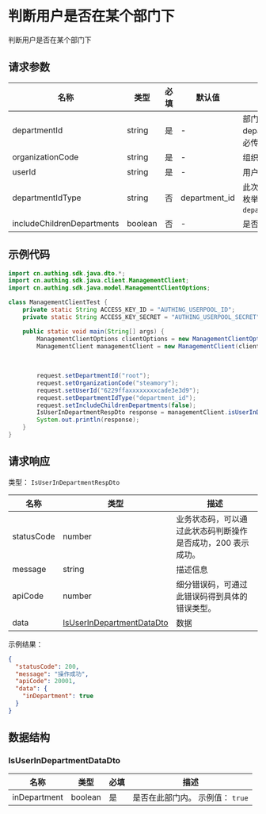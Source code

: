# 判断用户是否在某个部门下

<!--
  警告⚠️：
  不要直接修改该文档，
  https://github.com/Authing/authing-docs-factory
  使用该项目进行生成
-->

<LastUpdated />

判断用户是否在某个部门下

## 请求参数

| 名称 | 类型 | 必填 | 默认值 | 描述 | 示例值 |
| ---- | ---- | ---- | ---- | ---- | ---- |
| departmentId | string  | 是 | - | 部门 id，根部门传 `root`。departmentId 和 departmentCode 必传其一。。  | `root` |
| organizationCode | string  | 是 | - | 组织 code。  | `steamory` |
| userId | string  | 是 | - | 用户 ID。  | `6229ffaxxxxxxxxcade3e3d9` |
| departmentIdType | string  | 否 | department_id | 此次调用中使用的部门 ID 的类型。 枚举值：`department_id`,`open_department_id` | `department_id` |
| includeChildrenDepartments | boolean  | 否 | - | 是否包含子部门。  |  |


## 示例代码

```java
import cn.authing.sdk.java.dto.*;
import cn.authing.sdk.java.client.ManagementClient;
import cn.authing.sdk.java.model.ManagementClientOptions;

class ManagementClientTest {
    private static String ACCESS_KEY_ID = "AUTHING_USERPOOL_ID";
    private static String ACCESS_KEY_SECRET = "AUTHING_USERPOOL_SECRET";

    public static void main(String[] args) {
        ManagementClientOptions clientOptions = new ManagementClientOptions(ACCESS_KEY_ID, ACCESS_KEY_SECRET);
        ManagementClient managementClient = new ManagementClient(clientOptions);
    
        
         
        request.setDepartmentId("root"); 
        request.setOrganizationCode("steamory"); 
        request.setUserId("6229ffaxxxxxxxxcade3e3d9"); 
        request.setDepartmentIdType("department_id"); 
        request.setIncludeChildrenDepartments(false);
        IsUserInDepartmentRespDto response = managementClient.isUserInDepartment(request);
        System.out.println(response);
    }
}
```



## 请求响应

类型： `IsUserInDepartmentRespDto`

| 名称 | 类型 | 描述 |
| ---- | ---- | ---- |
| statusCode | number | 业务状态码，可以通过此状态码判断操作是否成功，200 表示成功。 |
| message | string | 描述信息 |
| apiCode | number | 细分错误码，可通过此错误码得到具体的错误类型。 |
| data | <a href="#IsUserInDepartmentDataDto">IsUserInDepartmentDataDto</a> | 数据 |



示例结果：

```json
{
  "statusCode": 200,
  "message": "操作成功",
  "apiCode": 20001,
  "data": {
    "inDepartment": true
  }
}
```

## 数据结构


### <a id="IsUserInDepartmentDataDto"></a> IsUserInDepartmentDataDto

| 名称 | 类型 | 必填 | 描述 |
| ---- |  ---- | ---- | ---- |
| inDepartment | boolean | 是 | 是否在此部门内。 示例值： `true`  |


